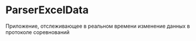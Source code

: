 # ParserExcelData

Приложение, отслеживающее в реальном времени изменение данных в протоколе соревнований
